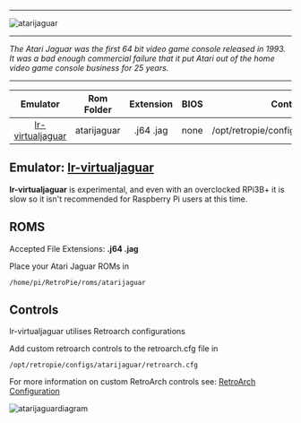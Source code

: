 ***
![atarijaguar](https://cloud.githubusercontent.com/assets/10035308/12190454/f776b6a4-b585-11e5-9b8b-1f7ed69480b3.png)
***
_The Atari Jaguar was the first 64 bit video game console released in 1993. It was a bad enough commercial failure that it  put Atari out of the home video game console business for 25 years._

***

| Emulator | Rom Folder | Extension | BIOS |  Controller Config |
| :---: | :---: | :---: | :---: | :---: |
| [lr-virtualjaguar](https://github.com/libretro/virtualjaguar-libretro) | atarijaguar  | .j64 .jag | none | /opt/retropie/configs/atarijaguar/retroarch.cfg |

## Emulator: [lr-virtualjaguar](https://github.com/libretro/virtualjaguar-libretro) 

**lr-virtualjaguar** is experimental, and even with an overclocked RPi3B+ it is slow so it isn't recommended for Raspberry Pi users at this time.

## ROMS

Accepted File Extensions: **.j64 .jag**

Place your Atari Jaguar ROMs in 
```
/home/pi/RetroPie/roms/atarijaguar
```
## Controls

lr-virtualjaguar utilises Retroarch configurations

Add custom retroarch controls to the retroarch.cfg file in
```shell
/opt/retropie/configs/atarijaguar/retroarch.cfg
```
For more information on custom RetroArch controls see: [RetroArch Configuration](RetroArch-Configuration)

![atarijaguardiagram](https://cloud.githubusercontent.com/assets/10035308/8268598/4a5d1868-1748-11e5-994d-e0d508d8877b.png)
